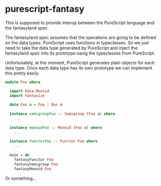 purescript-fantasy
==================

This is supposed to provide interop between the PureScript language and the fantasyland spec.

The fantasyland spec assumes that the operations are going to be defined on the data types.
PureScript uses functions in typeclasses.
So we just need to take the data type generated by PureScript and inject the fantasyland spec into its prototype using the typeclasses from PureScript.

Unfortunately, at the moment, PureScript generates plain objects for each data type.
Once each data type has its own prototype we can implement this pretty easily.

```purescript
module Foo where

  import Data.Monoid
  import Fantasize
  
  data Foo a = Foo | Bar a
  
  instance semigroupFoo :: Semigroup (Foo a) where
    ...
  
  instance monoidFoo :: Monoid (Foo a) where
    ...
  
  instance functorFoo :: Functor Foo where
    ...
  
  main = do
    fantasyFunctor Foo
    fantasySemigroup Foo
    fantasyMonoid Foo
```

Or something...
